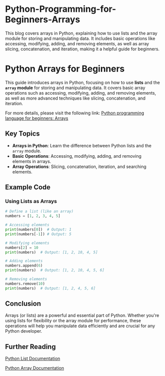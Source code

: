 # Python-Programming-for-Beginners-Arrays
This blog covers arrays in Python, explaining how to use lists and the array module for storing and manipulating data. It includes basic operations like accessing, modifying, adding, and removing elements, as well as array slicing, concatenation, and iteration, making it a helpful guide for beginners.


# Python Arrays for Beginners

This guide introduces arrays in Python, focusing on how to use **lists** and the **`array` module** for storing and manipulating data. It covers basic array operations such as accessing, modifying, adding, and removing elements, as well as more advanced techniques like slicing, concatenation, and iteration.

For more details, please visit the following link: [Python programming language for beginners: Arrays](https://pythonid.com/user/nguyentrinh1997/projects/python-programming-language-for-beginners-arrays)

## Key Topics

- **Arrays in Python**: Learn the difference between Python lists and the `array` module.
- **Basic Operations**: Accessing, modifying, adding, and removing elements in arrays.
- **Array Operations**: Slicing, concatenation, iteration, and searching elements.
  
## Example Code

### Using Lists as Arrays

```python
# Define a list (like an array)
numbers = [1, 2, 3, 4, 5]

# Accessing elements
print(numbers[0])  # Output: 1
print(numbers[-1]) # Output: 5

# Modifying elements
numbers[2] = 10
print(numbers)  # Output: [1, 2, 10, 4, 5]

# Adding elements
numbers.append(6)
print(numbers)  # Output: [1, 2, 10, 4, 5, 6]

# Removing elements
numbers.remove(10)
print(numbers)  # Output: [1, 2, 4, 5, 6]
```

## Conclusion
Arrays (or lists) are a powerful and essential part of Python. Whether you're using lists for flexibility or the array module for performance, these operations will help you manipulate data efficiently and are crucial for any Python developer.

## Further Reading
[Python List Documentation](https://pythonid.com/tutorials/python-lists)

[Python Array Documentation](https://pythonid.com/tutorials/python-arrays)
